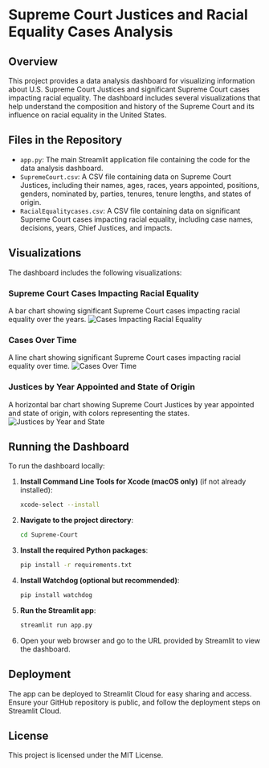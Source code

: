 # Supreme Court Justices and Racial Equality Cases Analysis

## Overview
This project provides a data analysis dashboard for visualizing information about U.S. Supreme Court Justices and significant Supreme Court cases impacting racial equality. The dashboard includes several visualizations that help understand the composition and history of the Supreme Court and its influence on racial equality in the United States.

## Files in the Repository
- `app.py`: The main Streamlit application file containing the code for the data analysis dashboard.
- `SupremeCourt.csv`: A CSV file containing data on Supreme Court Justices, including their names, ages, races, years appointed, positions, genders, nominated by, parties, tenures, tenure lengths, and states of origin.
- `RacialEqualitycases.csv`: A CSV file containing data on significant Supreme Court cases impacting racial equality, including case names, decisions, years, Chief Justices, and impacts.

## Visualizations
The dashboard includes the following visualizations:

### Supreme Court Cases Impacting Racial Equality
A bar chart showing significant Supreme Court cases impacting racial equality over the years.
![Cases Impacting Racial Equality]()

### Cases Over Time
A line chart showing significant Supreme Court cases impacting racial equality over time.
![Cases Over Time]()

### Justices by Year Appointed and State of Origin
A horizontal bar chart showing Supreme Court Justices by year appointed and state of origin, with colors representing the states.
![Justices by Year and State]()

## Running the Dashboard
To run the dashboard locally:

1. **Install Command Line Tools for Xcode (macOS only)** (if not already installed):
    ```bash
    xcode-select --install
    ```

2. **Navigate to the project directory**:
    ```bash
    cd Supreme-Court
    ```

3. **Install the required Python packages**:
    ```bash
    pip install -r requirements.txt
    ```

4. **Install Watchdog (optional but recommended)**:
    ```bash
    pip install watchdog
    ```

5. **Run the Streamlit app**:
    ```bash
    streamlit run app.py
    ```

6. Open your web browser and go to the URL provided by Streamlit to view the dashboard.

## Deployment
The app can be deployed to Streamlit Cloud for easy sharing and access. Ensure your GitHub repository is public, and follow the deployment steps on Streamlit Cloud.

## License
This project is licensed under the MIT License.